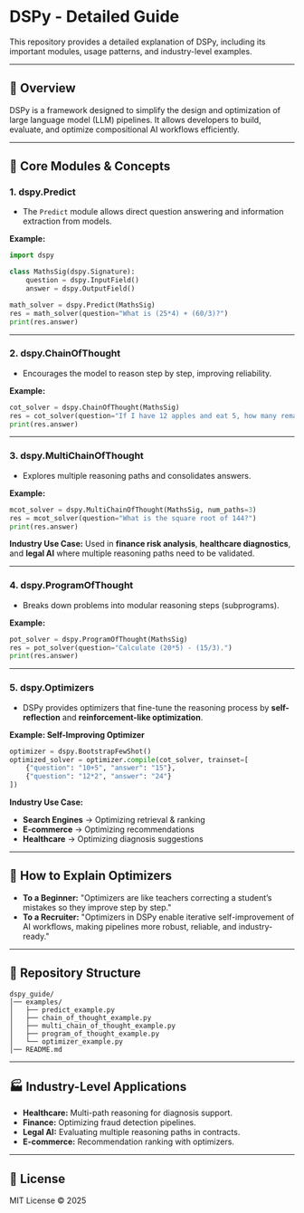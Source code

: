 # DSPy - Detailed Guide

This repository provides a detailed explanation of DSPy, including its important modules, usage patterns, and industry-level examples.

---

## 📌 Overview
DSPy is a framework designed to simplify the design and optimization of large language model (LLM) pipelines. It allows developers to build, evaluate, and optimize compositional AI workflows efficiently.

---

## 🚀 Core Modules & Concepts

### 1. **dspy.Predict**
- The `Predict` module allows direct question answering and information extraction from models.

**Example:**

```python
import dspy

class MathsSig(dspy.Signature):
    question = dspy.InputField()
    answer = dspy.OutputField()

math_solver = dspy.Predict(MathsSig)
res = math_solver(question="What is (25*4) + (60/3)?")
print(res.answer)
```

---

### 2. **dspy.ChainOfThought**
- Encourages the model to reason step by step, improving reliability.

**Example:**

```python
cot_solver = dspy.ChainOfThought(MathsSig)
res = cot_solver(question="If I have 12 apples and eat 5, how many remain?")
print(res.answer)
```

---

### 3. **dspy.MultiChainOfThought**
- Explores multiple reasoning paths and consolidates answers.

**Example:**

```python
mcot_solver = dspy.MultiChainOfThought(MathsSig, num_paths=3)
res = mcot_solver(question="What is the square root of 144?")
print(res.answer)
```

**Industry Use Case:** Used in **finance risk analysis**, **healthcare diagnostics**, and **legal AI** where multiple reasoning paths need to be validated.

---

### 4. **dspy.ProgramOfThought**
- Breaks down problems into modular reasoning steps (subprograms).

**Example:**

```python
pot_solver = dspy.ProgramOfThought(MathsSig)
res = pot_solver(question="Calculate (20*5) - (15/3).")
print(res.answer)
```

---

### 5. **dspy.Optimizers**
- DSPy provides optimizers that fine-tune the reasoning process by **self-reflection** and **reinforcement-like optimization**.

**Example: Self-Improving Optimizer**

```python
optimizer = dspy.BootstrapFewShot()
optimized_solver = optimizer.compile(cot_solver, trainset=[
    {"question": "10+5", "answer": "15"},
    {"question": "12*2", "answer": "24"}
])
```

**Industry Use Case:**  
- **Search Engines** → Optimizing retrieval & ranking  
- **E-commerce** → Optimizing recommendations  
- **Healthcare** → Optimizing diagnosis suggestions

---

## 🎯 How to Explain Optimizers

- **To a Beginner:** "Optimizers are like teachers correcting a student’s mistakes so they improve step by step."  
- **To a Recruiter:** "Optimizers in DSPy enable iterative self-improvement of AI workflows, making pipelines more robust, reliable, and industry-ready."  

---

## 📂 Repository Structure

```
dspy_guide/
│── examples/
│   ├── predict_example.py
│   ├── chain_of_thought_example.py
│   ├── multi_chain_of_thought_example.py
│   ├── program_of_thought_example.py
│   └── optimizer_example.py
│── README.md
```

---

## 🏭 Industry-Level Applications

- **Healthcare:** Multi-path reasoning for diagnosis support.  
- **Finance:** Optimizing fraud detection pipelines.  
- **Legal AI:** Evaluating multiple reasoning paths in contracts.  
- **E-commerce:** Recommendation ranking with optimizers.  

---



## 📜 License
MIT License © 2025
